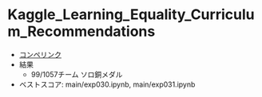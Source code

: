 # Kaggle_Learning_Equality_Curriculum_Recommendations

- [コンペリンク](https://www.kaggle.com/competitions/learning-equality-curriculum-recommendations/overview)
- 結果
  - 99/1057チーム ソロ銅メダル
- ベストスコア: main/exp030.ipynb, main/exp031.ipynb
